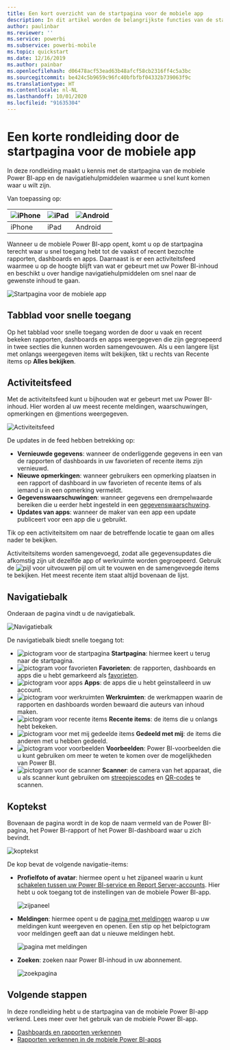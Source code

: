 ```yaml
---
title: Een kort overzicht van de startpagina voor de mobiele app
description: In dit artikel worden de belangrijkste functies van de startpagina voor de mobiele app beschreven.
author: paulinbar
ms.reviewer: ''
ms.service: powerbi
ms.subservice: powerbi-mobile
ms.topic: quickstart
ms.date: 12/16/2019
ms.author: painbar
ms.openlocfilehash: d06478acf53ead63b48afcf58cb2316ff4c5a3bc
ms.sourcegitcommit: be424c5b9659c96fc40bfbfbf04332b739063f9c
ms.translationtype: HT
ms.contentlocale: nl-NL
ms.lasthandoff: 10/01/2020
ms.locfileid: "91635304"
---
```

# <a name="a-quick-tour-of-the-mobile-app-home-page"></a>Een korte rondleiding door de startpagina voor de mobiele app
In deze rondleiding maakt u kennis met de startpagina van de mobiele Power BI-app en de navigatiehulpmiddelen waarmee u snel kunt komen waar u wilt zijn.

Van toepassing op:

| ![iPhone](./media/mobile-apps-quickstart-view-dashboard-report/iphone-logo-30-px.png) | ![iPad](./media/mobile-apps-quickstart-view-dashboard-report/ipad-logo-30-px.png) | ![Android](./media/mobile-apps-quickstart-view-dashboard-report/android-logo-30-px.png) |
|:--- |:--- |:--- |
| iPhone | iPad | Android | 

Wanneer u de mobiele Power BI-app opent, komt u op de startpagina terecht waar u snel toegang hebt tot de vaakst of recent bezochte rapporten, dashboards en apps. Daarnaast is er een activiteitsfeed waarmee u op de hoogte blijft van wat er gebeurt met uw Power BI-inhoud en beschikt u over handige navigatiehulpmiddelen om snel naar de gewenste inhoud te gaan.

![Startpagina voor de mobiele app](./media/mobile-apps-home-page/powerbi-mobile-app-home.png)
 
## <a name="quick-access-tab"></a>Tabblad voor snelle toegang

Op het tabblad voor snelle toegang worden de door u vaak en recent bekeken rapporten, dashboards en apps weergegeven die zijn gegroepeerd in twee secties die kunnen worden samengevouwen. Als u een langere lijst met onlangs weergegeven items wilt bekijken, tikt u rechts van Recente items op **Alles bekijken**. 

## <a name="activity-feed"></a>Activiteitsfeed

Met de activiteitsfeed kunt u bijhouden wat er gebeurt met uw Power BI-inhoud. Hier worden al uw meest recente meldingen, waarschuwingen, opmerkingen en @mentions weergegeven.

![Activiteitsfeed](./media/mobile-apps-home-page/powerbi-mobile-app-activity.png)

De updates in de feed hebben betrekking op:
* **Vernieuwde gegevens**: wanneer de onderliggende gegevens in een van de rapporten of dashboards in uw favorieten of recente items zijn vernieuwd.
* **Nieuwe opmerkingen**: wanneer gebruikers een opmerking plaatsen in een rapport of dashboard in uw favorieten of recente items of als iemand u in een opmerking vermeldt.
* **Gegevenswaarschuwingen**: wanneer gegevens een drempelwaarde bereiken die u eerder hebt ingesteld in een [gegevenswaarschuwing](mobile-set-data-alerts-in-the-mobile-apps.md).
* **Updates van apps**: wanneer de maker van een app een update publiceert voor een app die u gebruikt.

 Tik op een activiteitsitem om naar de betreffende locatie te gaan om alles nader te bekijken.

Activiteitsitems worden samengevoegd, zodat alle gegevensupdates die afkomstig zijn uit dezelfde app of werkruimte worden gegroepeerd. Gebruik de ![pijl voor uitvouwen](./media/mobile-apps-home-page/powerbi-mobile-app-expand-arrow.png) pijl om uit te vouwen en de samengevoegde items te bekijken. Het meest recente item staat altijd bovenaan de lijst.

## <a name="navigation-bar"></a>Navigatiebalk

Onderaan de pagina vindt u de navigatiebalk.

![Navigatiebalk](./media/mobile-apps-home-page/powerbi-mobile-app-navbar.png)

De navigatiebalk biedt snelle toegang tot:

* ![pictogram voor de startpagina](./media/mobile-apps-home-page/powerbi-mobile-app-home-icon.png) **Startpagina**: hiermee keert u terug naar de startpagina.
* ![pictogram voor favorieten](./media/mobile-apps-home-page/powerbi-mobile-app-favorites-icon.png) **Favorieten**: de rapporten, dashboards en apps die u hebt gemarkeerd als [favorieten](mobile-apps-favorites.md).
* ![pictogram voor apps](./media/mobile-apps-home-page/powerbi-mobile-app-apps-icon.png) **Apps**: de apps die u hebt geïnstalleerd in uw account.
* ![pictogram voor werkruimten](./media/mobile-apps-home-page/powerbi-mobile-app-workspaces-icon.png) **Werkruimten**: de werkmappen waarin de rapporten en dashboards worden bewaard die auteurs van inhoud maken.
* ![pictogram voor recente items](./media/mobile-apps-home-page/powerbi-mobile-app-recents-icon.png) **Recente items**: de items die u onlangs hebt bekeken.
* ![pictogram voor met mij gedeelde items](./media/mobile-apps-home-page/powerbi-mobile-app-shared-with-me-icon.png) **Gedeeld met mij**: de items die anderen met u hebben gedeeld.
* ![pictogram voor voorbeelden](./media/mobile-apps-home-page/powerbi-mobile-app-samples-icon.png) **Voorbeelden**: Power BI-voorbeelden die u kunt gebruiken om meer te weten te komen over de mogelijkheden van Power BI.
* ![pictogram voor de scanner](./media/mobile-apps-home-page/powerbi-mobile-app-scanner-icon.png) **Scanner**: de camera van het apparaat, die u als scanner kunt gebruiken om [streepjescodes](mobile-apps-scan-barcode-iphone.md) en [QR-codes](mobile-apps-qr-code.md) te scannen.

## <a name="header"></a>Koptekst

Bovenaan de pagina wordt in de kop de naam vermeld van de Power BI-pagina, het Power BI-rapport of het Power BI-dashboard waar u zich bevindt.

![koptekst](./media/mobile-apps-home-page/powerbi-mobile-app-header.png)

De kop bevat de volgende navigatie-items:
* **Profielfoto of avatar**: hiermee opent u het zijpaneel waarin u kunt [schakelen tussen uw Power BI-service en Report Server-accounts](mobile-app-ssrs-kpis-mobile-on-premises-reports.md). Hier hebt u ook toegang tot de instellingen van de mobiele Power BI-app.

    ![zijpaneel](./media/mobile-apps-home-page/powerbi-mobile-app-side-panel.png)

* **Meldingen**: hiermee opent u de [pagina met meldingen](mobile-apps-notification-center.md) waarop u uw meldingen kunt weergeven en openen. Een stip op het belpictogram voor meldingen geeft aan dat u nieuwe meldingen hebt.

    ![pagina met meldingen](./media/mobile-apps-home-page/powerbi-mobile-app-notifications-page.png)

* **Zoeken**: zoeken naar Power BI-inhoud in uw abonnement.

    ![zoekpagina](./media/mobile-apps-home-page/powerbi-mobile-app-search-page.png)

## <a name="next-steps"></a>Volgende stappen
In deze rondleiding hebt u de startpagina van de mobiele Power BI-app verkend. Lees meer over het gebruik van de mobiele Power BI-app. 
* [Dashboards en rapporten verkennen](mobile-apps-quickstart-view-dashboard-report.md)
* [Rapporten verkennen in de mobiele Power BI-apps](mobile-reports-in-the-mobile-apps.md)
